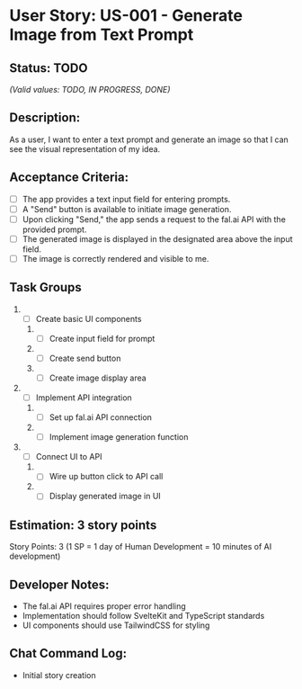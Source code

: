 # User Story: US-001 - Generate Image from Text Prompt

## Status: TODO  
*(Valid values: TODO, IN PROGRESS, DONE)*

## Description:

As a user, I want to enter a text prompt and generate an image so that I can see the visual representation of my idea.

## Acceptance Criteria:

- [ ] The app provides a text input field for entering prompts.
- [ ] A "Send" button is available to initiate image generation.
- [ ] Upon clicking "Send," the app sends a request to the fal.ai API with the provided prompt.
- [ ] The generated image is displayed in the designated area above the input field.
- [ ] The image is correctly rendered and visible to me.

## Task Groups

1. - [ ] Create basic UI components
   1. - [ ] Create input field for prompt
   2. - [ ] Create send button
   3. - [ ] Create image display area
2. - [ ] Implement API integration
   1. - [ ] Set up fal.ai API connection
   2. - [ ] Implement image generation function
3. - [ ] Connect UI to API
   1. - [ ] Wire up button click to API call
   2. - [ ] Display generated image in UI

## Estimation: 3 story points

Story Points: 3 (1 SP = 1 day of Human Development = 10 minutes of AI development)

## Developer Notes:

- The fal.ai API requires proper error handling
- Implementation should follow SvelteKit and TypeScript standards
- UI components should use TailwindCSS for styling

## Chat Command Log:

- Initial story creation 